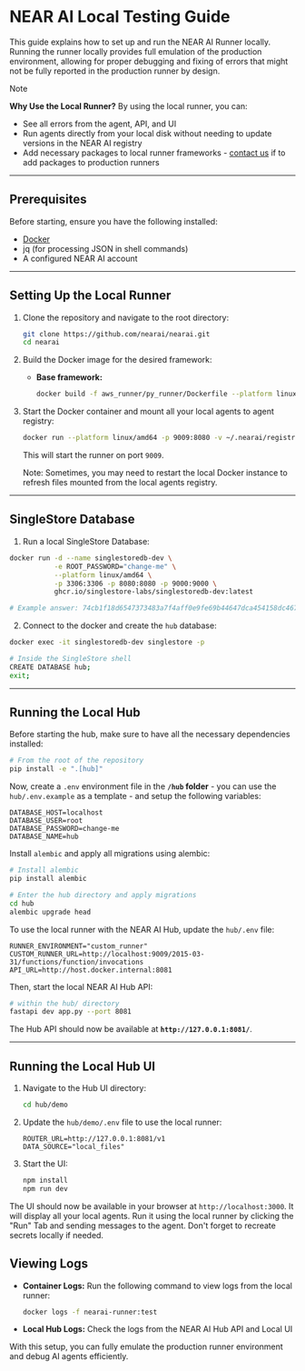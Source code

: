 # NEAR AI Local Testing Guide

This guide explains how to set up and run the NEAR AI Runner locally. Running the runner locally provides full emulation of the production environment, allowing for proper debugging and fixing of errors that might not be fully reported in the production runner by design.

> [!NOTE]
> **Why Use the Local Runner?**
> By using the local runner, you can:
>   - See all errors from the agent, API, and UI
>   - Run agents directly from your local disk without needing to update versions in the NEAR AI registry
>   - Add necessary packages to local runner frameworks - [contact us](http://t.me/nearaialpha) if to add packages to production runners

---

## Prerequisites

Before starting, ensure you have the following installed:

- [Docker](https://docs.docker.com/engine/install/)
- jq (for processing JSON in shell commands)
- A configured NEAR AI account

---

## Setting Up the Local Runner

1. Clone the repository and navigate to the root directory:
   ```sh
   git clone https://github.com/nearai/nearai.git
   cd nearai
   ```

2. Build the Docker image for the desired framework:

   - **Base framework:**
     ```sh
     docker build -f aws_runner/py_runner/Dockerfile --platform linux/amd64 --build-arg FRAMEWORK=-minimal -t nearai-runner:test .
     ```

3. Start the Docker container and mount all your local agents to agent registry:
   ```sh
   docker run --platform linux/amd64 -p 9009:8080 -v ~/.nearai/registry:/root/.nearai/registry nearai-runner:test
   ```
   This will start the runner on port `9009`.

    Note: Sometimes, you may need to restart the local Docker instance to refresh files mounted from the local agents registry.

---

## SingleStore Database

1. Run a local SingleStore Database:

```bash
docker run -d --name singlestoredb-dev \
           -e ROOT_PASSWORD="change-me" \
           --platform linux/amd64 \
           -p 3306:3306 -p 8080:8080 -p 9000:9000 \
           ghcr.io/singlestore-labs/singlestoredb-dev:latest

# Example answer: 74cb1f18d6547373483a7f4aff0e9fe69b44647dca454158dc4673ae5e983db3
```

2. Connect to the docker and create the `hub` database:

```bash
docker exec -it singlestoredb-dev singlestore -p

# Inside the SingleStore shell
CREATE DATABASE hub;
exit;
```

---

## Running the Local Hub
Before starting the hub, make sure to have all the necessary dependencies installed:

```bash
# From the root of the repository
pip install -e ".[hub]"
```

Now, create a `.env` environment file in the **`/hub` folder** - you can use the `hub/.env.example` as a template - and setup the following variables:

```shell
DATABASE_HOST=localhost
DATABASE_USER=root
DATABASE_PASSWORD=change-me
DATABASE_NAME=hub
```

Install `alembic` and apply all migrations using alembic:

```bash
# Install alembic
pip install alembic

# Enter the hub directory and apply migrations
cd hub
alembic upgrade head
```

To use the local runner with the NEAR AI Hub, update the `hub/.env` file:

```
RUNNER_ENVIRONMENT="custom_runner"
CUSTOM_RUNNER_URL=http://localhost:9009/2015-03-31/functions/function/invocations
API_URL=http://host.docker.internal:8081
```

Then, start the local NEAR AI Hub API:

```sh
# within the hub/ directory
fastapi dev app.py --port 8081
```

The Hub API should now be available at **`http://127.0.0.1:8081/`**.

---

## Running the Local Hub UI

1. Navigate to the Hub UI directory:
   ```sh
   cd hub/demo
   ```

2. Update the `hub/demo/.env` file to use the local runner:
   ```
   ROUTER_URL=http://127.0.0.1:8081/v1
   DATA_SOURCE="local_files"
   ```

3. Start the UI:
   ```sh
   npm install
   npm run dev
   ```

The UI should now be available in your browser at `http://localhost:3000`. It will display all your local agents. Run it using the local runner by clicking the "Run" Tab and sending messages to the agent. Don't forget to recreate secrets locally if needed.

## Viewing Logs

- **Container Logs:** Run the following command to view logs from the local runner:
  ```sh
  docker logs -f nearai-runner:test
  ```

- **Local Hub Logs:** Check the logs from the NEAR AI Hub API and Local UI

With this setup, you can fully emulate the production runner environment and debug AI agents efficiently.